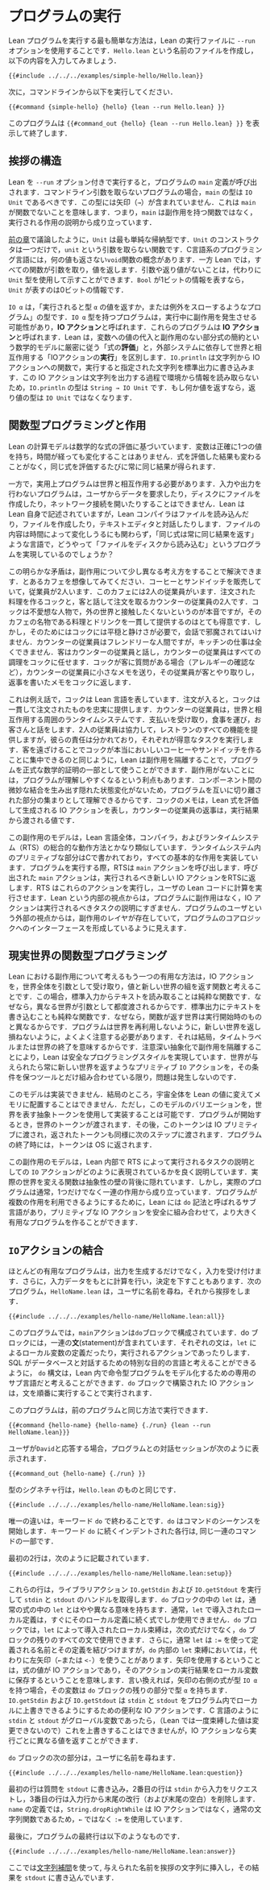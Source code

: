 <!-- # Running a Program -->
# プログラムの実行

<!--
The simplest way to run a Lean program is to use the `--run` option to the Lean executable.
Create a file called `Hello.lean` and enter the following contents:
-->

Lean プログラムを実行する最も簡単な方法は，Lean の実行ファイルに `--run` オプションを使用することです．`Hello.lean` という名前のファイルを作成し，以下の内容を入力してみましょう．

```lean
{{#include ../../../examples/simple-hello/Hello.lean}}
```

<!--
Then, from the command line, run:
-->

次に，コマンドラインから以下を実行してください．

```
{{#command {simple-hello} {hello} {lean --run Hello.lean} }}
```

<!--
The program displays `{{#command_out {hello} {lean --run Hello.lean} }}` and exits.
-->

このプログラムは `{{#command_out {hello} {lean --run Hello.lean} }}` を表示して終了します．

<!-- ## Anatomy of a Greeting -->
## 挨拶の構造

<!--
When Lean is invoked with the `--run` option, it invokes the program's `main` definition.
In programs that do not take command-line arguments, `main` should have type `IO Unit`.
This means that `main` is not a function, because there are no arrows (`→`) in its type.
Instead of being a function that has side effects, `main` consists of a description of effects to be carried out.
-->

Lean を `--run` オプション付きで実行すると，プログラムの `main` 定義が呼び出されます．コマンドライン引数を取らないプログラムの場合，`main` の型は `IO Unit` であるべきです．この型には矢印（`→`）が含まれていません．これは `main` が関数でないことを意味します．つまり，`main` は副作用を持つ関数ではなく，実行される作用の説明から成り立っています．

<!--
As discussed in [the preceding chapter](../getting-to-know/polymorphism.md), `Unit` is the simplest inductive type.
It has a single constructor called `unit` that takes no arguments.
Languages in the C tradition have a notion of a `void` function that does not return any value at all.
In Lean, all functions take an argument and return a value, and the lack of interesting arguments or return values can be signaled by using the `Unit` type instead.
If `Bool` represents a single bit of information, `Unit` represents zero bits of information.
-->
[前の章](../getting-to-know/polymorphism.md)で議論したように，`Unit` は最も単純な帰納型です．`Unit` のコンストラクタは一つだけで，`unit` という引数を取らない関数です．C言語系のプログラミング言語には，何の値も返さない`void`関数の概念があります．一方 Lean では，すべての関数が引数を取り，値を返します．引数や返り値がないことは，代わりに `Unit` 型を使用して示すことができます．`Bool` が1ビットの情報を表すなら，`Unit` が表すのは0ビットの情報です．

<!--
`IO α` is the type of a program that, when executed, will either throw an exception or return a value of type `α`.
During execution, this program may have side effects.
These programs are referred to as `IO` _actions_.
Lean distinguishes between _evaluation_ of expressions, which strictly adheres to the mathematical model of substitution of values for variables and reduction of sub-expressions without side effects, and _execution_ of `IO` actions, which rely on an external system to interact with the world.
`IO.println` is a function from strings to `IO` actions that, when executed, write the given string to standard output.
Because this action doesn't read any interesting information from the environment in the process of emitting the string, `IO.println` has type `String → IO Unit`.
If it did return something interesting, then that would be indicated by the `IO` action having a type other than `Unit`.
-->
`IO α` は，「実行されると型 `α` の値を返すか，または例外をスローするようなプログラム」の型です．`IO α` 型を持つプログラムは，実行中に副作用を発生させる可能性があり，**IO アクション**と呼ばれます．これらのプログラムは **IO アクション**と呼ばれます．Lean は，変数への値の代入と副作用のない部分式の簡約という数学的モデルに厳密に従う「式の**評価**」と，外部システムに依存して世界と相互作用する「IOアクションの**実行**」を区別します．`IO.println` は文字列から IO アクションへの関数で，実行すると指定された文字列を標準出力に書き込みます．この IO アクションは文字列を出力する過程で環境から情報を読み取らないため，`IO.println` の型は `String → IO Unit` です．もし何か値を返すなら，返り値の型は `IO Unit` ではなくなります．

<!-- ## Functional Programming vs Effects -->
## 関数型プログラミングと作用

<!--
Lean's model of computation is based on the evaluation of mathematical expressions, in which variables are given exactly one value that does not change over time.
The result of evaluating an expression does not change, and evaluating the same expression again will always yield the same result.
-->

Lean の計算モデルは数学的な式の評価に基づいています．変数は正確に1つの値を持ち，時間が経っても変化することはありません．式を評価した結果も変わることがなく，同じ式を評価するたびに常に同じ結果が得られます．

<!--
On the other hand, useful programs must interact with the world.
A program that performs neither input nor output can't ask a user for data, create files on disk, or open network connections.
Lean is written in itself, and the Lean compiler certainly reads files, creates files, and interacts with text editors.
How can a language in which the same expression always yields the same result support programs that read files from disk, when the contents of these files might change over time?
-->
一方で，実用上プログラムは世界と相互作用する必要があります．入力や出力を行わないプログラムは，ユーザからデータを要求したり，ディスクにファイルを作成したり，ネットワーク接続を開いたりすることはできません．Lean は Lean 自身で記述されていますが，Lean コンパイラはファイルを読み込んだり，ファイルを作成したり，テキストエディタと対話したりします．ファイルの内容は時間によって変化しうるにも関わらず，「同じ式は常に同じ結果を返す」ような言語で，どうやって「ファイルをディスクから読み込む」というプログラムを実現しているのでしょうか？

<!--
This apparent contradiction can be resolved by thinking a bit differently about side effects.
Imagine a café that sells coffee and sandwiches.
This café has two employees: a cook who fulfills orders, and a worker at the counter who interacts with customers and places order slips.
The cook is a surly person, who really prefers not to have any contact with the world outside, but who is very good at consistently delivering the food and drinks that the café is known for.
In order to do this, however, the cook needs peace and quiet, and can't be disturbed with conversation.
The counter worker is friendly, but completely incompetent in the kitchen.
Customers interact with the counter worker, who delegates all actual cooking to the cook.
If the cook has a question for a customer, such as clarifying an allergy, they send a little note to the counter worker, who interacts with the customer and passes a note back to the cook with the result.
-->
この明らかな矛盾は，副作用について少し異なる考え方をすることで解決できます．とあるカフェを想像してみてください．コーヒーとサンドイッチを販売していて，従業員が2人います．このカフェには2人の従業員がいます．注文された料理を作るコックと，客と話して注文を取るカウンターの従業員の2人です．コックは不愛想な人物で，外の世界と接触したくないというのが本音ですが，そのカフェの名物である料理とドリンクを一貫して提供するのはとても得意です．しかし，そのためにはコックには平穏と静けさが必要で，会話で邪魔されてはいけません．カウンターの従業員はフレンドリーな人間ですが，キッチンの仕事は全くできません．客はカウンターの従業員と話し，カウンターの従業員はすべての調理をコックに任せます．コックが客に質問がある場合（アレルギーの確認など），カウンターの従業員に小さなメモを送り，その従業員が客とやり取りし，返事を書いたメモをコックに返します．

<!--
In this analogy, the cook is the Lean language.
When provided with an order, the cook faithfully and consistently delivers what is requested.
The counter worker is the surrounding run-time system that interacts with the world and can accept payments, dispense food, and have conversations with customers.
Working together, the two employees serve all the functions of the restaurant, but their responsibilities are divided, with each performing the tasks that they're best at.
Just as keeping customers away allows the cook to focus on making truly excellent coffee and sandwiches, Lean's lack of side effects allows programs to be used as part of formal mathematical proofs.
It also helps programmers understand the parts of the program in isolation from each other, because there are no hidden state changes that create subtle coupling between components.
The cook's notes represent `IO` actions that are produced by evaluating Lean expressions, and the counter worker's replies are the values that are passed back from effects.
-->

これは例え話で，コックは Lean 言語を表しています．注文が入ると，コックは一貫して注文されたものを忠実に提供します．カウンターの従業員は，世界と相互作用する周囲のランタイムシステムです．支払いを受け取り，食事を運び，お客さんと話をします．2人の従業員は協力して，レストランのすべての機能を提供しますが，彼らの責任は分かれており，それぞれが得意なタスクを実行します．客を遠ざけることでコックが本当においしいコーヒーやサンドイッチを作ることに集中できるのと同じように，Lean は副作用を隔離することで，プログラムを正式な数学的証明の一部として使うことができます．副作用がないことには，プログラムが理解しやすくなるという利点もあります．コンポーネント間の微妙な結合を生み出す隠れた状態変化がないため，プログラムを互いに切り離された部分の集まりとして理解できるからです．コックのメモは，Lean 式を評価して生成される IO アクションを表し，カウンターの従業員の返事は，実行結果から渡される値です．

<!--
This model of side effects is quite similar to how the overall aggregate of the Lean language, its compiler, and its run-time system (RTS) work.
Primitives in the run-time system, written in C, implement all the basic effects.
When running a program, the RTS invokes the `main` action, which returns new `IO` actions to the RTS for execution.
The RTS executes these actions, delegating to the user's Lean code to carry out computations.
From the internal perspective of Lean, programs are free of side effects, and `IO` actions are just descriptions of tasks to be carried out.
From the external perspective of the program's user, there is a layer of side effects that create an interface to the program's core logic.
-->
この副作用のモデルは，Lean 言語全体，コンパイラ，およびランタイムシステム（RTS）の総合的な動作方法とかなり類似しています．ランタイムシステム内のプリミティブな部分はCで書かれており，すべての基本的な作用を実装しています．プログラムを実行する際，RTSは `main` アクションを呼び出します．呼び出された `main` アクションは，実行されるべき新しい IO アクションをRTSに返します．RTS はこれらのアクションを実行し，ユーザの Lean コードに計算を実行させます．Lean という内部の視点からは，プログラムに副作用はなく，IO アクションは実行されるべきタスクの説明にすぎません．プログラムのユーザという外部の視点からは，副作用のレイヤが存在していて，プログラムのコアロジックへのインターフェースを形成しているように見えます．

<!-- ## Real-World Functional Programming -->
## 現実世界の関数型プログラミング

<!--
The other useful way to think about side effects in Lean is by considering `IO` actions to be functions that take the entire world as an argument and return a value paired with a new world.
In this case, reading a line of text from standard input _is_ a pure function, because a different world is provided as an argument each time.
Writing a line of text to standard output is a pure function, because the world that the function returns is different from the one that it began with.
Programs do need to be careful to never re-use the world, nor to fail to return a new world—this would amount to time travel or the end of the world, after all.
Careful abstraction boundaries can make this style of programming safe.
If every primitive `IO` action accepts one world and returns a new one, and they can only be combined with tools that preserve this invariant, then the problem cannot occur.
-->

Lean における副作用について考えるもう一つの有用な方法は，IO アクションを，世界全体を引数として受け取り，値と新しい世界の組を返す関数と考えることです．この場合，標準入力からテキストを読み取ることは純粋な関数です．なぜなら，異なる世界が引数として都度渡されるからです．標準出力にテキストを書き込むことも純粋な関数です．なぜなら，関数が返す世界は実行開始時のものと異なるからです．プログラムは世界を再利用しないように，新しい世界を返し損ねないように，よくよく注意する必要があります．それは結局，タイムトラベルまたは世界の終了を意味するからです．注意深い抽象化で副作用を隔離することにより，Lean は安全なプログラミングスタイルを実現しています．世界が与えられたら常に新しい世界を返すようなプリミティブ `IO` アクションを，その条件を保つツールとだけ組み合わせている限り，問題は発生しないのです．

<!--
This model cannot be implemented.
After all, the entire universe cannot be turned into a Lean value and placed into memory.
However, it is possible to implement a variation of this model with an abstract token that stands for the world.
When the program is started, it is provided with a world token.
This token is then passed on to the IO primitives, and their returned tokens are similarly passed to the next step.
At the end of the program, the token is returned to the operating system.
-->
このモデルは実装できません．結局のところ，宇宙全体を Lean の値に変えてメモリに配置することはできません．ただし，このモデルのバリエーションを，世界を表す抽象トークンを使用して実装することは可能です．プログラムが開始するとき，世界のトークンが渡されます．その後，このトークンは IO プリミティブに渡され，返されたトークンも同様に次のステップに渡されます．プログラムの終了時には，トークンは OS に返されます．

<!--
This model of side effects is a good description of how `IO` actions as descriptions of tasks to be carried out by the RTS are represented internally in Lean.
The actual functions that transform the real world are behind an abstraction barrier.
But real programs typically consist of a sequence of effects, rather than just one.
To enable programs to use multiple effects, there is a sub-language of Lean called `do` notation that allows these primitive `IO` actions to be safely composed into a larger, useful program.
-->
この副作用のモデルは，Lean 内部で RTS によって実行されるタスクの説明としての `IO` アクションがどのように表現されているかを良く説明しています．実際の世界を変える関数は抽象性の壁の背後に隠れています．しかし，実際のプログラムは通常，1つだけでなく一連の作用から成り立っています．プログラムが複数の作用を利用できるようにするために，Lean には `do` 記法と呼ばれるサブ言語があり，プリミティブな IO アクションを安全に組み合わせて，より大きく有用なプログラムを作ることができます．


<!-- ## Combining `IO` Actions -->
## `IO`アクションの結合

<!--
Most useful programs accept input in addition to producing output.
Furthermore, they may take decisions based on input, using the input data as part of a computation.
The following program, called `HelloName.lean`, asks the user for their name and then greets them:
-->

ほとんどの有用なプログラムは，出力を生成するだけでなく，入力を受け付けます．さらに，入力データをもとに計算を行い，決定を下すこともあります．次のプログラム，`HelloName.lean` は，ユーザに名前を尋ね，それから挨拶をします．
```lean
{{#include ../../../examples/hello-name/HelloName.lean:all}}
```

<!--
In this program, the `main` action consists of a `do` block.
This block contains a sequence of _statements_, which can be both local variables (introduced using `let`) and actions that are to be executed.
Just as SQL can be thought of as a special-purpose language for interacting with databases, the `do` syntax can be thought of as a special-purpose sub-language within Lean that is dedicated to modeling imperative programs.
`IO` actions that are built with a `do` block are executed by executing the statements in order.
-->
このプログラムでは，`main`アクションは`do`ブロックで構成されています．do ブロックには，一連の**文**(statement)が含まれています．それぞれの文は，`let` によるローカル変数の定義だったり，実行されるアクションであったりします．SQL がデータベースと対話するための特別な目的の言語と考えることができるように， `do` 構文は，Lean 内で命令型プログラムをモデル化するための専用のサブ言語だと考えることができます．`do` ブロックで構築された IO アクションは，文を順番に実行することで実行されます．

<!--
This program can be run in the same manner as the prior program:
-->
このプログラムは，前のプログラムと同じ方法で実行できます．
```
{{#command {hello-name} {hello-name} {./run} {lean --run HelloName.lean}}}
```
<!--
If the user responds with `David`, a session of interaction with the program reads:
-->
ユーザが`David`と応答する場合，プログラムとの対話セッションが次のように表示されます．
```
{{#command_out {hello-name} {./run} }}
```

<!--
The type signature line is just like the one for `Hello.lean`:
-->
型のシグネチャ行は，`Hello.lean` のものと同じです．
```lean
{{#include ../../../examples/hello-name/HelloName.lean:sig}}
```
<!--
The only difference is that it ends with the keyword `do`, which initiates a sequence of commands.
Each indented line following the keyword `do` is part of the same sequence of commands.
-->
唯一の違いは，キーワード `do` で終わることです．`do` はコマンドのシーケンスを開始します．キーワード `do` に続くインデントされた各行は, 同じ一連のコマンドの一部です．

<!--
The first two lines, which read:
-->
最初の2行は，次のように記載されています．
```lean
{{#include ../../../examples/hello-name/HelloName.lean:setup}}
```
<!--
retrieve the `stdin` and `stdout` handles by executing the library actions `IO.getStdin` and `IO.getStdout`, respectively.
In a `do` block, `let` has a slightly different meaning than in an ordinary expression.
Ordinarily, the local definition in a `let` can be used in just one expression, which immediately follows the local definition.
In a `do` block, local bindings introduced by `let` are available in all statements in the remainder of the `do` block, rather than just the next one.
Additionally, `let` typically connects the name being defined to its definition using `:=`, while some `let` bindings in `do` use a left arrow (`←` or `<-`) instead.
Using an arrow means that the value of the expression is an `IO` action that should be executed, with the result of the action saved in the local variable.
In other words, if the expression to the right of the arrow has type `IO α`, then the variable has type `α` in the remainder of the `do` block.
`IO.getStdin` and `IO.getStdout` are `IO` actions in order to allow `stdin` and `stdout` to be locally overridden in a program, which can be convenient.
If they were global variables as in C, then there would be no meaningful way to override them, but `IO` actions can return different values each time they are executed.
-->
これらの行は，ライブラリアクション `IO.getStdin` および `IO.getStdout` を実行して `stdin` と `stdout` のハンドルを取得します．`do` ブロックの中の `let` は，通常の式の中の `let` とはやや異なる意味を持ちます．通常，`let` で導入されたローカル定義は，すぐにそのローカル定義に続く式でしか使用できません．`do` ブロックでは，`let` によって導入されたローカル束縛は，次の式だけでなく，`do` ブロックの残りのすべての文で使用できます．さらに，通常 `let` は `:=` を使って定義される名前とその定義を結びつけますが，`do` 内部の `let` 束縛においては，代わりに左矢印（`←`または `<-`）を使うことがあります．矢印を使用するということは，式の値が IO アクションであり，そのアクションの実行結果をローカル変数に保存するということを意味します．言い換えれば，矢印の右側の式が型 `IO α` を持つ場合，その変数は `do` ブロックの残りの部分で型 `α` を持ちます．`IO.getStdin` および `IO.getStdout` は `stdin` と `stdout` をプログラム内でローカルに上書きできるようにするための便利な IO アクションです．C 言語のように `stdin` と `stdout` がグローバル変数であったら，（Lean では一度束縛した値は変更できないので）これを上書きすることはできませんが，IO アクションなら実行ごとに異なる値を返すことができます．

<!--
The next part of the `do` block is responsible for asking the user for their name:
-->
`do` ブロックの次の部分は，ユーザに名前を尋ねます．
```lean
{{#include ../../../examples/hello-name/HelloName.lean:question}}
```
<!--
The first line writes the question to `stdout`, the second line requests input from `stdin`, and the third line removes the trailing newline (plus any other trailing whitespace) from the input line.
The definition of `name` uses `:=`, rather than `←`, because `String.dropRightWhile` is an ordinary function on strings, rather than an `IO` action.
-->
最初の行は質問を `stdout` に書き込み，2番目の行は `stdin` から入力をリクエストし，3番目の行は入力行から末尾の改行（および末尾の空白）を削除します．`name` の定義では，`String.dropRightWhile` は IO アクションではなく，通常の文字列関数であるため，`←` ではなく `:=` を使用しています．

<!--
Finally, the last line in the program is:
-->
最後に，プログラムの最終行は以下のようなものです．
```lean
{{#include ../../../examples/hello-name/HelloName.lean:answer}}
```
<!--
It uses [string interpolation](../getting-to-know/conveniences.md#string-interpolation) to insert the provided name into a greeting string, writing the result to `stdout`.
-->
ここでは[文字列補間](../getting-to-know/conveniences.md#string-interpolation)を使って, 与えられた名前を挨拶の文字列に挿入し，その結果を `stdout` に書き込んでいます．
